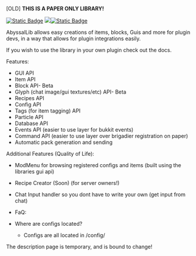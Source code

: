 [OLD]
**THIS IS A PAPER ONLY LIBRARY!**

[![Static Badge](https://img.shields.io/badge/%20-javadoc-%20?style=flat-square&logo=readthedocs&color=0f0f0f&link=https%3A%2F%2Fjitpack.io%2Fcom%2Fgithub%2Fdarksoulq%2FAbyssalLib%2Flatest%2Fjavadoc%2F)](https://jitpack.io/com/github/darksoulq/AbyssalLib/latest/javadoc/)
[![](https://jitpack.io/v/darksoulq/AbyssalLib.svg)](https://jitpack.io/#darksoulq/AbyssalLib)[![Static Badge](https://img.shields.io/badge/%20-wiki-%20?style=flat-square&logo=readthedocs&color=0f0f0f&link=https%3A%2F%2Fdarksoulq.github.io%2FAbyssalLib%2Fgetting-started.html)](https://darksoulq.github.io/AbyssalLib/getting-started.html)


AbyssalLib allows easy creations of items, blocks, Guis and more for plugin devs, in a way that allows for plugin integrations easily.

If you wish to use the library in your own plugin check out the docs.

Features:
- GUI API
- Item API
- Block API- Beta
- Glyph (chat image/gui textures/etc) API- Beta
- Recipes API
- Config API
- Tags (for item tagging) API
- Particle API
- Database API
- Events API (easier to use layer for bukkit events)
- Command API (easier to use layer over brigadier registration on paper)
- Automatic pack generation and sending

Additional Features (Quality of Life):
- ModMenu for browsing registered configs and items (built using the libraries gui api)
- Recipe Creator (Soon) (for server owners!)
- Chat Input handler so you dont have to write your own (get input from chat)

- FaQ:
- Where are configs located?
    - Configs are all located in <serverfolder>/config/

The description page is temporary, and is bound to change!
